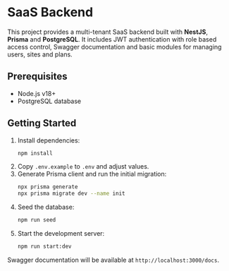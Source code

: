 # SaaS Backend

This project provides a multi-tenant SaaS backend built with **NestJS**, **Prisma** and **PostgreSQL**. It includes JWT authentication with role based access control, Swagger documentation and basic modules for managing users, sites and plans.

## Prerequisites

- Node.js v18+
- PostgreSQL database

## Getting Started

1. Install dependencies:
   ```bash
   npm install
   ```
2. Copy `.env.example` to `.env` and adjust values.
3. Generate Prisma client and run the initial migration:
   ```bash
   npx prisma generate
   npx prisma migrate dev --name init
   ```
4. Seed the database:
   ```bash
   npm run seed
   ```
5. Start the development server:
   ```bash
   npm run start:dev
   ```

Swagger documentation will be available at `http://localhost:3000/docs`.
